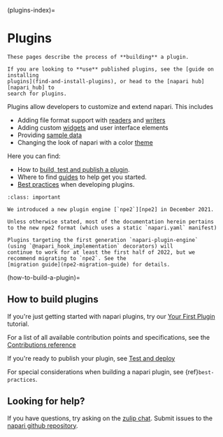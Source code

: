 (plugins-index)=
# Plugins


```{note}
These pages describe the process of **building** a plugin.

If you are looking to **use** published plugins, see the [guide on installing
plugins](find-and-install-plugins), or head to the [napari hub][napari_hub] to
search for plugins.
```

Plugins allow developers to customize and extend napari.  This includes

- Adding file format support with [readers] and [writers]
- Adding custom [widgets] and user interface elements
- Providing [sample data][sample_data]
- Changing the look of napari with a color [theme]

Here you can find:

- How to [build, test and publish a plugin](how-to-build-a-plugin).
- Where to find [guides](./guides) to help get you started.
- [Best practices](./best_practices) when developing plugins.

```{admonition} Introducing npe2
:class: important

We introduced a new plugin engine [`npe2`][npe2] in December 2021.

Unless otherwise stated, most of the documentation herein pertains
to the new npe2 format (which uses a static `napari.yaml` manifest)

Plugins targeting the first generation `napari-plugin-engine` 
(using `@napari_hook_implementation` decorators) will
continue to work for at least the first half of 2022, but we
recommend migrating to `npe2`. See the
[migration guide](npe2-migration-guide) for details.
```

(how-to-build-a-plugin)=
## How to build plugins

If you're just getting started with napari plugins, try our
[Your First Plugin](./first_plugin) tutorial.

For a list of all available contribution points and specifications,
see the [Contributions reference](./contributions)

If you're ready to publish your plugin, see [Test and deploy](./test_deploy)

For special considerations when building a napari plugin, see
{ref}`best-practices`.

## Looking for help?

If you have questions, try asking on the [zulip chat][napari_zulip].
Submit issues to the [napari github repository][napari_issues].

[npe1]: https://github.com/napari/napari-plugin-engine
[npe2]: https://github.com/napari/npe2
[napari_issues]: https://github.com/napari/napari/issues/new/choose
[napari_zulip]: https://napari.zulipchat.com/
[napari_hub]: https://napari-hub.org
[readers]: ./contributions.html#contributions-readers
[writers]: ./contributions.html#contributions-writers
[widgets]: ./contributions.html#contributions-widgets
[sample_data]: ./contributions.html#contributions-sample-data
[theme]: ./contributions.html#contributions-themes
